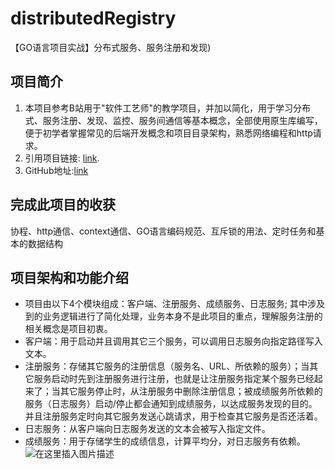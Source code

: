 # distributedRegistry
【GO语言项目实战】分布式服务、服务注册和发现)
## 项目简介

 1. 本项目参考B站用于"软件工艺师"的教学项目，并加以简化，用于学习分布式、服务注册、发现、监控、服务间通信等基本概念，全部使用原生库编写，便于初学者掌握常见的后端开发概念和项目目录架构，熟悉网络编程和http请求。
 2. 引用项目链接: [link](https://www.bilibili.com/video/BV1ZU4y1577q?p=15&vd_source=4b59f428c53bbe3de2a6131718071c4f).
 3. GitHub地址:[link]()

 [^1]: [mermaid语法说明](https://mermaidjs.github.io/)

## 完成此项目的收获

协程、http通信、context通信、GO语言编码规范、互斥锁的用法、定时任务和基本的数据结构

## 项目架构和功能介绍

 - 项目由以下4个模块组成：客户端、注册服务、成绩服务、日志服务; 其中涉及到的业务逻辑进行了简化处理，业务本身不是此项目的重点，理解服务注册的相关概念是项目初衷。
 - 客户端：用于启动并且调用其它三个服务，可以调用日志服务向指定路径写入文本。
 - 注册服务：存储其它服务的注册信息（服务名、URL、所依赖的服务）；当其它服务启动时先到注册服务进行注册，也就是让注册服务指定某个服务已经起来了；当其它服务停止时，从注册服务中删除注册信息；被成绩服务所依赖的服务（日志服务）启动/停止都会通知到成绩服务，以达成服务发现的目的。并且注册服务定时向其它服务发送心跳请求，用于检查其它服务是否还活着。
 - 日志服务：从客户端向日志服务发送的文本会被写入指定文件。
 - 成绩服务：用于存储学生的成绩信息，计算平均分，对日志服务有依赖。
![在这里插入图片描述](https://img-blog.csdnimg.cn/4d1ba80a95ca41c58a479656341c72ba.png)
